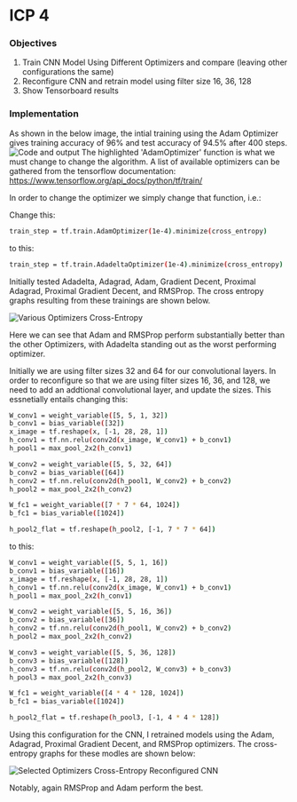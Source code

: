 # ICP 4

### Objectives

  1. Train CNN Model Using Different Optimizers and compare (leaving other configurations the same)
  2. Reconfigure CNN and retrain model using filter size 16, 36, 128
  3. Show Tensorboard results

### Implementation

As shown in the below image, the intial training using the Adam Optimizer gives training accuracy of 96% and test accuracy of 94.5% after 400 steps.
![Code and output](/doc/ICP4-1.png)
The highlighted 'AdamOptimizer' function is what we must change to change the algorithm.  A list of available optimizers can be gathered from the tensorflow documentation: https://www.tensorflow.org/api_docs/python/tf/train/

In order to change the optimizer we simply change that function, i.e.:

Change this:
```sh
train_step = tf.train.AdamOptimizer(1e-4).minimize(cross_entropy)
```
to this:
```sh
train_step = tf.train.AdadeltaOptimizer(1e-4).minimize(cross_entropy)
```

Initially tested Adadelta, Adagrad, Adam, Gradient Decent, Proximal Adagrad, Proximal Gradient Decent, and RMSProp.  The cross entropy graphs resulting from these trainings are shown below.

![Various Optimizers Cross-Entropy](/doc/ICP4-2.png)

Here we can see that Adam and RMSProp perform substantially better than the other Optimizers, with Adadelta standing out as the worst performing optimizer.

Initially we are using filter sizes 32 and 64 for our convolutional layers.  In order to reconfigure so that we are using filter sizes 16, 36, and 128, we need to add an addtional convolutional layer, and update the sizes.  This essnetially entails changing this:
```sh
W_conv1 = weight_variable([5, 5, 1, 32])
b_conv1 = bias_variable([32])
x_image = tf.reshape(x, [-1, 28, 28, 1])
h_conv1 = tf.nn.relu(conv2d(x_image, W_conv1) + b_conv1)
h_pool1 = max_pool_2x2(h_conv1)

W_conv2 = weight_variable([5, 5, 32, 64])
b_conv2 = bias_variable([64])
h_conv2 = tf.nn.relu(conv2d(h_pool1, W_conv2) + b_conv2)
h_pool2 = max_pool_2x2(h_conv2)

W_fc1 = weight_variable([7 * 7 * 64, 1024])
b_fc1 = bias_variable([1024])

h_pool2_flat = tf.reshape(h_pool2, [-1, 7 * 7 * 64])
```
to this:
```sh
W_conv1 = weight_variable([5, 5, 1, 16])
b_conv1 = bias_variable([16])
x_image = tf.reshape(x, [-1, 28, 28, 1])
h_conv1 = tf.nn.relu(conv2d(x_image, W_conv1) + b_conv1)
h_pool1 = max_pool_2x2(h_conv1)

W_conv2 = weight_variable([5, 5, 16, 36])
b_conv2 = bias_variable([36])
h_conv2 = tf.nn.relu(conv2d(h_pool1, W_conv2) + b_conv2)
h_pool2 = max_pool_2x2(h_conv2)

W_conv3 = weight_variable([5, 5, 36, 128])
b_conv3 = bias_variable([128])
h_conv3 = tf.nn.relu(conv2d(h_pool2, W_conv3) + b_conv3)
h_pool3 = max_pool_2x2(h_conv3)

W_fc1 = weight_variable([4 * 4 * 128, 1024])
b_fc1 = bias_variable([1024])

h_pool2_flat = tf.reshape(h_pool3, [-1, 4 * 4 * 128])
```

Using this configuration for the CNN, I retrained models using the Adam, Adagrad, Proximal Gradient Decent, and RMSProp optimizers.  The cross-entropy graphs for these modles are shown below: 

![Selected Optimizers Cross-Entropy Reconfigured CNN](/doc/ICP4-3.png)

Notably, again RMSProp and Adam perform the best.

